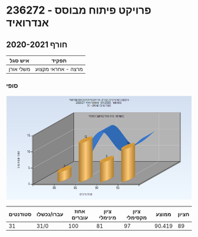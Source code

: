 # 236272 - פרויקט פיתוח מבוסס אנדרואיד

## חורף 2020-2021

| איש סגל | תפקיד |
| ---- | ---- |
| משלי אורן | מרצה - אחראי מקצוע |

### סופי

![202001 Finals](202001/Finals.png)

| סטודנטים | עברו/נכשלו | אחוז עוברים | ציון מינימלי | ציון מקסימלי | ממוצע | חציון |
| ---- | ---- | ---- | ---- | ---- | ---- | ---- |
| 31 | 31/0 | 100 | 81 | 97 | 90.419 | 89 |

